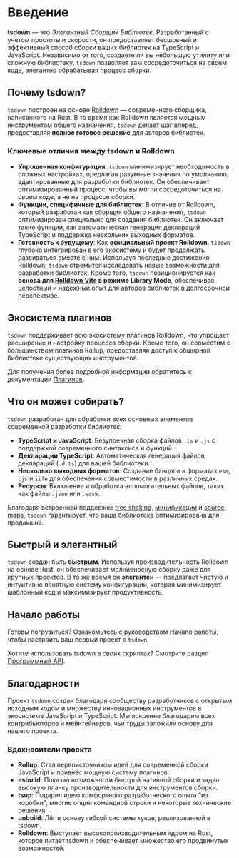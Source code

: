 # Введение

**tsdown** — это _Элегантный Сборщик Библиотек_. Разработанный с учетом простоты и скорости, он предоставляет бесшовный и эффективный способ сборки ваших библиотек на TypeScript и JavaScript. Независимо от того, создаете ли вы небольшую утилиту или сложную библиотеку, `tsdown` позволяет вам сосредоточиться на своем коде, элегантно обрабатывая процесс сборки.

## Почему tsdown?

`tsdown` построен на основе [Rolldown](https://rolldown.rs/) — современного сборщика, написанного на Rust. В то время как Rolldown является мощным инструментом общего назначения, `tsdown` делает шаг вперед, предоставляя **полное готовое решение** для авторов библиотек.

### Ключевые отличия между tsdown и Rolldown

- **Упрощенная конфигурация**: `tsdown` минимизирует необходимость в сложных настройках, предлагая разумные значения по умолчанию, адаптированные для разработки библиотек. Он обеспечивает оптимизированный процесс, чтобы вы могли сосредоточиться на своем коде, а не на процессе сборки.
- **Функции, специфичные для библиотек**: В отличие от Rolldown, который разработан как сборщик общего назначения, `tsdown` оптимизирован специально для создания библиотек. Он включает такие функции, как автоматическая генерация деклараций TypeScript и поддержка нескольких выходных форматов.
- **Готовность к будущему**: Как **официальный проект Rolldown**, `tsdown` глубоко интегрирован в его экосистему и будет продолжать развиваться вместе с ним. Используя последние достижения Rolldown, `tsdown` стремится исследовать новые возможности для разработки библиотек. Кроме того, `tsdown` позиционируется как **основа для [Rolldown Vite](https://github.com/vitejs/rolldown-vite) в режиме Library Mode**, обеспечивая целостный и надежный опыт для авторов библиотек в долгосрочной перспективе.

## Экосистема плагинов

`tsdown` поддерживает всю экосистему плагинов Rolldown, что упрощает расширение и настройку процесса сборки. Кроме того, он совместим с большинством плагинов Rollup, предоставляя доступ к обширной библиотеке существующих инструментов. 

Для получения более подробной информации обратитесь к документации [Плагинов](../advanced/plugins.md).

## Что он может собирать?

`tsdown` разработан для обработки всех основных элементов современной разработки библиотек:

- **TypeScript и JavaScript**: Безупречная сборка файлов `.ts` и `.js` с поддержкой современного синтаксиса и функций.
- **Декларации TypeScript**: Автоматическая генерация файлов деклараций (`.d.ts`) для вашей библиотеки.
- **Несколько выходных форматов**: Создание бандлов в форматах `esm`, `cjs` и `iife` для обеспечения совместимости в различных средах.
- **Ресурсы**: Включение и обработка вспомогательных файлов, таких как файлы `.json` или `.wasm`. 

Благодаря встроенной поддержке [tree shaking](../options/tree-shaking.md), [минификации](../options/minification.md) и [source maps](../options/sourcemap.md), `tsdown` гарантирует, что ваша библиотека оптимизирована для продакшна.

## Быстрый и элегантный

`tsdown` создан быть **быстрым**. Используя производительность Rolldown на основе Rust, он обеспечивает молниеносную сборку даже для крупных проектов. В то же время он **элегантен** — предлагает чистую и интуитивно понятную систему конфигурации, которая минимизирует шаблонный код и максимизирует продуктивность.

## Начало работы

Готовы погрузиться? Ознакомьтесь с руководством [Начало работы](./getting-started.md), чтобы настроить ваш первый проект с `tsdown`.

Хотите использовать tsdown в своих скриптах? Смотрите раздел [Программный API](../advanced/programmatic-usage.md).

## Благодарности

Проект `tsdown` создан благодаря сообществу разработчиков с открытым исходным кодом и множеству инновационных инструментов в экосистеме JavaScript и TypeScript. Мы искренне благодарим всех контрибьюторов и мейнтейнеров, чьи труды заложили основу для нашего проекта.

### Вдохновители проекта

- **Rollup**: Стал первоисточником идей для современной сборки JavaScript и привнёс мощную систему плагинов.
- **esbuild**: Показал возможности быстрой нативной сборки и задал высокую планку производительности для инструментов сборки.
- **tsup**: Подарил идею комфортного разработческого опыта "из коробки", многие опции командной строки и некоторые технические решения.
- **unbuild**: Лёг в основу гибкой системы хуков, реализованной в tsdown.
- **Rolldown**: Выступает высокопроизводительным ядром на Rust, которое питает tsdown и обеспечивает множество его продвинутых возможностей.
